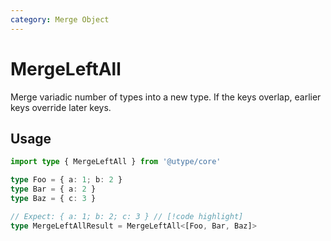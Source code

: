 ```yaml
---
category: Merge Object
---
```


# MergeLeftAll

<TypeInfo category="Merge Object" />

Merge variadic number of types into a new type. If the keys overlap, earlier keys override later keys.

## Usage

```ts twoslash
import type { MergeLeftAll } from '@utype/core'

type Foo = { a: 1; b: 2 }
type Bar = { a: 2 }
type Baz = { c: 3 }

// Expect: { a: 1; b: 2; c: 3 } // [!code highlight]
type MergeLeftAllResult = MergeLeftAll<[Foo, Bar, Baz]>
```
